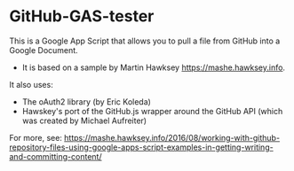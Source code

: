 # GitHub-GAS-tester

This is a Google App Script that allows you to pull a file from GitHub into a Google Document.

* It is based on a sample by Martin Hawksey https://mashe.hawksey.info. 

It also uses: 
* The oAuth2 library (by Eric Koleda)
* Hawskey's port of the GitHub.js wrapper around the GitHub API (which was created by Michael Aufreiter)

For more, see: https://mashe.hawksey.info/2016/08/working-with-github-repository-files-using-google-apps-script-examples-in-getting-writing-and-committing-content/
